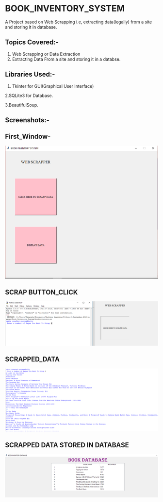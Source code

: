 # BOOK_INVENTORY_SYSTEM
A Project based on Web Scrapping i.e, extracting data(legally) from a site and storing it in database.

## Topics Covered:-
1. Web Scrapping or Data Extraction
2. Extracting Data From a site and storing it in a databse.

## Libraries Used:-
1. Tkinter for GUI(Graphical User Interface)

2.SQLite3 for Database.

3.BeautifulSoup.

## Screenshots:-

## First_Window-
![alt text](https://github.com/HIMANSHUSRIVASTVA/BOOK_INVENTORY_SYSTEM/blob/master/FIRST_WINDOW.PNG)

## SCRAP BUTTON_CLICK

![alt text](https://github.com/HIMANSHUSRIVASTVA/BOOK_INVENTORY_SYSTEM/blob/master/NUMBER_OF_PAGES_YOU_WANT_TO_SCRAP.PNG)

## SCRAPPED_DATA

![alt text](https://github.com/HIMANSHUSRIVASTVA/BOOK_INVENTORY_SYSTEM/blob/master/SCRAPPED_DATA.PNG)

## SCRAPPED DATA STORED IN DATABASE

![alt text](https://github.com/HIMANSHUSRIVASTVA/BOOK_INVENTORY_SYSTEM/blob/master/book_database.PNG)
